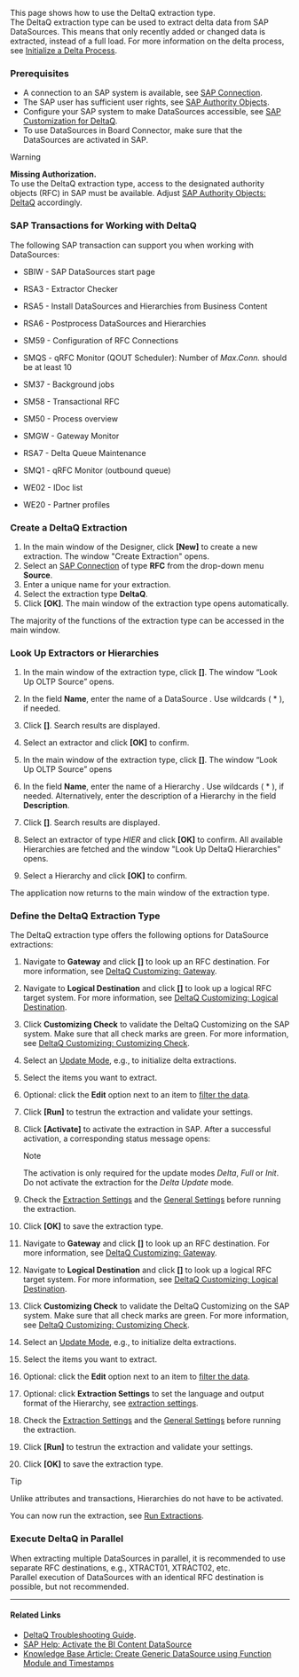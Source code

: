 This page shows how to use the DeltaQ extraction type.\
The DeltaQ extraction type can be used to extract delta data from SAP DataSources. This means that only recently added or changed data is extracted, instead of a full load. For more information on the delta process, see [Initialize a Delta Process](update-mode/#initialize-a-delta-process).

### Prerequisites

- A connection to an SAP system is available, see [SAP Connection](../sap-connection/).
- The SAP user has sufficient user rights, see [SAP Authority Objects](../setup-in-sap/sap-authority-objects/#deltaq).
- Configure your SAP system to make DataSources accessible, see [SAP Customization for DeltaQ](../setup-in-sap/customization-for-deltaq/).
- To use DataSources in Board Connector, make sure that the DataSources are activated in SAP.

Warning

**Missing Authorization.**\
To use the DeltaQ extraction type, access to the designated authority objects (RFC) in SAP must be available. Adjust [SAP Authority Objects: DeltaQ](../setup-in-sap/sap-authority-objects/#deltaq) accordingly.

### SAP Transactions for Working with DeltaQ

The following SAP transaction can support you when working with DataSources:

- SBIW - SAP DataSources start page

- RSA3 - Extractor Checker

- RSA5 - Install DataSources and Hierarchies from Business Content

- RSA6 - Postprocess DataSources and Hierarchies

- SM59 - Configuration of RFC Connections

- SMQS - qRFC Monitor (QOUT Scheduler): Number of *Max.Conn.* should be at least 10

- SM37 - Background jobs

- SM58 - Transactional RFC

- SM50 - Process overview

- SMGW - Gateway Monitor

- RSA7 - Delta Queue Maintenance

- SMQ1 - qRFC Monitor (outbound queue)

- WE02 - IDoc list

- WE20 - Partner profiles

### Create a DeltaQ Extraction

1. In the main window of the Designer, click **[New]** to create a new extraction. The window "Create Extraction" opens.
1. Select an [SAP Connection](../sap-connection/) of type **RFC** from the drop-down menu **Source**.
1. Enter a unique name for your extraction.
1. Select the extraction type **DeltaQ**.
1. Click **[OK]**. The main window of the extraction type opens automatically.

The majority of the functions of the extraction type can be accessed in the main window.

### Look Up Extractors or Hierarchies

1. In the main window of the extraction type, click **[]**. The window “Look Up OLTP Source” opens.

1. In the field **Name**, enter the name of a DataSource . Use wildcards ( * ), if needed.

1. Click **[]**. Search results are displayed.

1. Select an extractor and click **[OK]** to confirm.

1. In the main window of the extraction type, click **[]**. The window “Look Up OLTP Source” opens

1. In the field **Name**, enter the name of a Hierarchy . Use wildcards ( * ), if needed. Alternatively, enter the description of a Hierarchy in the field **Description**.

1. Click **[]**. Search results are displayed.

1. Select an extractor of type *HIER* and click **[OK]** to confirm. All available Hierarchies are fetched and the window "Look Up DeltaQ Hierarchies" opens.

1. Select a Hierarchy and click **[OK]** to confirm.

The application now returns to the main window of the extraction type.

### Define the DeltaQ Extraction Type

The DeltaQ extraction type offers the following options for DataSource extractions:

1. Navigate to **Gateway** and click **[]** to look up an RFC destination. For more information, see [DeltaQ Customizing: Gateway](deltaq-customization/#gateway).

1. Navigate to **Logical Destination** and click **[]** to look up a logical RFC target system. For more information, see [DeltaQ Customizing: Logical Destination](deltaq-customization/#logical-destination).

1. Click **Customizing Check** to validate the DeltaQ Customizing on the SAP system. Make sure that all check marks are green. For more information, see [DeltaQ Customizing: Customizing Check](deltaq-customization/#customizing-check).

1. Select an [Update Mode](update-mode/), e.g., to initialize delta extractions.

1. Select the items you want to extract.

1. Optional: click the **Edit** option next to an item to [filter the data](selections/).

1. Click **[Run]** to testrun the extraction and validate your settings.

1. Click **[Activate]** to activate the extraction in SAP. After a successful activation, a corresponding status message opens:

   Note

   The activation is only required for the update modes *Delta*, *Full* or *Init*. Do not activate the extraction for the *Delta Update* mode.

1. Check the [Extraction Settings](settings/) and the [General Settings](general-settings/) before running the extraction.

1. Click **[OK]** to save the extraction type.

1. Navigate to **Gateway** and click **[]** to look up an RFC destination. For more information, see [DeltaQ Customizing: Gateway](deltaq-customization/#gateway).

1. Navigate to **Logical Destination** and click **[]** to look up a logical RFC target system. For more information, see [DeltaQ Customizing: Logical Destination](deltaq-customization/#logical-destination).

1. Click **Customizing Check** to validate the DeltaQ Customizing on the SAP system. Make sure that all check marks are green. For more information, see [DeltaQ Customizing: Customizing Check](deltaq-customization/#customizing-check).

1. Select an [Update Mode](update-mode/), e.g., to initialize delta extractions.

1. Select the items you want to extract.

1. Optional: click the **Edit** option next to an item to [filter the data](selections/).

1. Optional: click **Extraction Settings** to set the language and output format of the Hierarchy, see [extraction settings](settings/).

1. Check the [Extraction Settings](settings/) and the [General Settings](general-settings/) before running the extraction.

1. Click **[Run]** to testrun the extraction and validate your settings.

1. Click **[OK]** to save the extraction type.

Tip

Unlike attributes and transactions, Hierarchies do not have to be activated.

You can now run the extraction, see [Run Extractions](../run-extractions/).

### Execute DeltaQ in Parallel

When extracting multiple DataSources in parallel, it is recommended to use separate RFC destinations, e.g., XTRACT01, XTRACT02, etc.\
Parallel execution of DataSources with an identical RFC destination is possible, but not recommended.

______________________________________________________________________

#### Related Links

- [DeltaQ Troubleshooting Guide](../../troubleshooting/#deltaq-troubleshooting).
- [SAP Help: Activate the BI Content DataSource](https://help.sap.com/saphelp_scm70/helpdata/ru/d8/8f5738f988d439e10000009b38f842/content.htm?no_cache=true)
- [Knowledge Base Article: Create Generic DataSource using Function Module and Timestamps](../../knowledge-base/create-generic-datasource-using-function-module-and-timestamps/)
